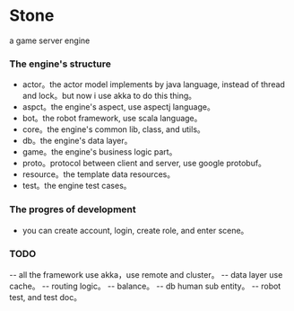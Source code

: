 Stone
=====

a game server engine


### The engine's structure ###

- actor。the actor model implements by java language, instead of thread and lock。but now i use akka to do this thing。
- aspct。the engine's aspect, use aspectj language。
- bot。the robot framework, use scala language。
- core。the engine's common lib, class, and utils。
- db。the engine's data layer。
- game。the engine's business logic part。
- proto。protocol between client and server, use google protobuf。
- resource。the template data resources。
- test。the engine test cases。


### The progres of development ###
- you can create account, login, create role, and enter scene。




### TODO ###

-- all the framework use akka，use remote and cluster。
-- data layer use cache。
-- routing logic。
-- balance。
-- db human sub entity。
-- robot test, and test doc。